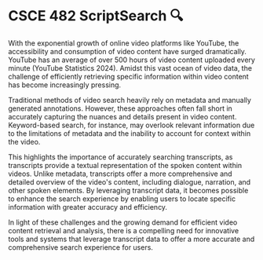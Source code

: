 # CSCE 482 ScriptSearch 🔍

With the exponential growth of online video platforms like YouTube, the accessibility and consumption of video content have surged dramatically.
YouTube has an average of over 500 hours of video content uploaded every minute (YouTube Statistics 2024).
Amidst this vast ocean of video data, the challenge of efficiently retrieving specific information within video content has become increasingly pressing.

Traditional methods of video search heavily rely on metadata and manually generated annotations.
However, these approaches often fall short in accurately capturing the nuances and details present in video content.
Keyword-based search, for instance, may overlook relevant information due to the limitations of metadata and the inability to account for context within the video.

This highlights the importance of accurately searching transcripts, as transcripts provide a textual representation of the spoken content within videos.
Unlike metadata, transcripts offer a more comprehensive and detailed overview of the video's content, including dialogue, narration, and other spoken elements.
By leveraging transcript data, it becomes possible to enhance the search experience by enabling users to locate specific information with greater accuracy and efficiency.

In light of these challenges and the growing demand for efficient video content retrieval and analysis, there is a compelling need for innovative tools and systems that leverage transcript data to offer a more accurate and comprehensive search experience for users.
